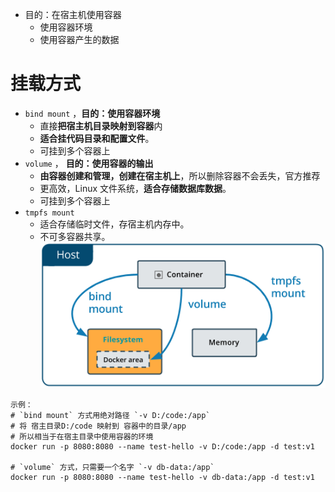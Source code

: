 - 目的：在宿主机使用容器
	- 使用容器环境
	- 使用容器产生的数据

# 挂载方式
- `bind mount` ，**目的：使用容器环境**
	- 直接**把宿主机目录映射到容器**内
	- **适合挂代码目录和配置文件**。
	- 可挂到多个容器上
- `volume` ， **目的：使用容器的输出**
	- **由容器创建和管理，创建在宿主机上**，所以删除容器不会丢失，官方推荐
	- 更高效，Linux 文件系统，**适合存储数据库数据**。
	- 可挂到多个容器上
- `tmpfs mount` 
	- 适合存储临时文件，存宿主机内存中。
	- 不可多容器共享。
![](../photo/Pasted%20image%2020240109165219.png)

```
示例：  
# `bind mount` 方式用绝对路径 `-v D:/code:/app`
# 将 宿主目录D:/code 映射到 容器中的目录/app
# 所以相当于在宿主目录中使用容器的环境
docker run -p 8080:8080 --name test-hello -v D:/code:/app -d test:v1

# `volume` 方式，只需要一个名字 `-v db-data:/app`
docker run -p 8080:8080 --name test-hello -v db-data:/app -d test:v1
```